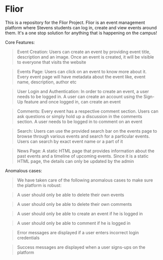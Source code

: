 # Flior

This is a repository for the Flior Project. Flior is an event management platform where Stevens students can log in, create and view events
around them. It's a one stop solution for anything that is happening on the campus!

Core Features: 
>Event Creation: Users can create an event by providing event title, description and an image. Once an event is created, it will be visible to everyone that visits the website

>Events Page: Users can click on an event to know more about it. Every event page will have metadata about the event like, event name, description, author etc

>User Login and Authentication: In order to create an event, a user needs to be logged in. A user can create an account using the Sign-Up feature and once logged in, can create an event

>Comments: Every event has a respective comment section. Users can ask questions or simply hold up a discussion in the comments section. A user needs to be logged in to comment on an event

>Search: Users can use the provided search bar on the events page to browse through various events and search for a particular events. Users can search by exact event name or a part of it

>News Page: A static HTML page that provides information about the past events and a timeline of upcoming events. Since it is a static HTML page, the details can only be updated by the admin

Anomalous cases:
>We have taken care of the following anomalous cases to make sure the platform is robust: 

>A user should only be able to delete their own events

>A user should only be able to delete their own comments

>A user should only be able to create an event if he is logged in

>A user should only be able to comment if he is logged in

>Error messages are displayed if a user enters incorrect login credentials 

>Success messages are displayed when a user signs-ups on the platform


 